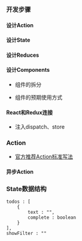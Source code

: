 
### 开发步骤

#### 设计Action
#### 设计State
#### 设计Reduces
#### 设计Components

* 组件的拆分
* 组件的预期使用方式

    <!--Todo Demo-->
    <App>
        <AddTodo onAddTodoClick={handleAddTodoClick}/>
        <TodoList todos={this.state.todos} onTodoListClick={handleTodoListClick}/>
        <TodoFooter onTodoFooterClick={handleTodoFooterClick}/>
    </App>

#### React和Redux连接

* 注入dispatch、store

### Action

* [官方推荐Action标准写法](https://github.com/acdlite/flux-standard-action)

#### 异步Action


### State数据结构

    todos : [
        {
            text : "",
            complete : boolean
        }
    ],
    showFilter : ""
